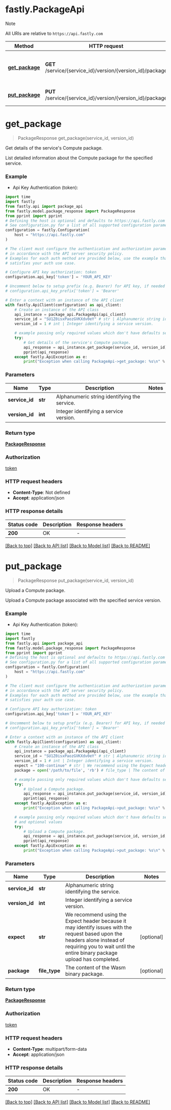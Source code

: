 # fastly.PackageApi

> [!NOTE]
> All URIs are relative to `https://api.fastly.com`

Method | HTTP request | Description
------------- | ------------- | -------------
[**get_package**](PackageApi.md#get_package) | **GET** /service/{service_id}/version/{version_id}/package | Get details of the service&#39;s Compute package.
[**put_package**](PackageApi.md#put_package) | **PUT** /service/{service_id}/version/{version_id}/package | Upload a Compute package.


# **get_package**
> PackageResponse get_package(service_id, version_id)

Get details of the service's Compute package.

List detailed information about the Compute package for the specified service.

### Example

* Api Key Authentication (token):

```python
import time
import fastly
from fastly.api import package_api
from fastly.model.package_response import PackageResponse
from pprint import pprint
# Defining the host is optional and defaults to https://api.fastly.com
# See configuration.py for a list of all supported configuration parameters.
configuration = fastly.Configuration(
    host = "https://api.fastly.com"
)

# The client must configure the authentication and authorization parameters
# in accordance with the API server security policy.
# Examples for each auth method are provided below, use the example that
# satisfies your auth use case.

# Configure API key authorization: token
configuration.api_key['token'] = 'YOUR_API_KEY'

# Uncomment below to setup prefix (e.g. Bearer) for API key, if needed
# configuration.api_key_prefix['token'] = 'Bearer'

# Enter a context with an instance of the API client
with fastly.ApiClient(configuration) as api_client:
    # Create an instance of the API class
    api_instance = package_api.PackageApi(api_client)
    service_id = "SU1Z0isxPaozGVKXdv0eY" # str | Alphanumeric string identifying the service.
    version_id = 1 # int | Integer identifying a service version.

    # example passing only required values which don't have defaults set
    try:
        # Get details of the service's Compute package.
        api_response = api_instance.get_package(service_id, version_id)
        pprint(api_response)
    except fastly.ApiException as e:
        print("Exception when calling PackageApi->get_package: %s\n" % e)
```


### Parameters

Name | Type | Description  | Notes
------------- | ------------- | ------------- | -------------
 **service_id** | **str**| Alphanumeric string identifying the service. |
 **version_id** | **int**| Integer identifying a service version. |

### Return type

[**PackageResponse**](PackageResponse.md)

### Authorization

[token](../README.md#token)

### HTTP request headers

 - **Content-Type**: Not defined
 - **Accept**: application/json


### HTTP response details

| Status code | Description | Response headers |
|-------------|-------------|------------------|
**200** | OK |  -  |

[[Back to top]](#) [[Back to API list]](../README.md#documentation-for-api-endpoints) [[Back to Model list]](../README.md#documentation-for-models) [[Back to README]](../README.md)

# **put_package**
> PackageResponse put_package(service_id, version_id)

Upload a Compute package.

Upload a Compute package associated with the specified service version.

### Example

* Api Key Authentication (token):

```python
import time
import fastly
from fastly.api import package_api
from fastly.model.package_response import PackageResponse
from pprint import pprint
# Defining the host is optional and defaults to https://api.fastly.com
# See configuration.py for a list of all supported configuration parameters.
configuration = fastly.Configuration(
    host = "https://api.fastly.com"
)

# The client must configure the authentication and authorization parameters
# in accordance with the API server security policy.
# Examples for each auth method are provided below, use the example that
# satisfies your auth use case.

# Configure API key authorization: token
configuration.api_key['token'] = 'YOUR_API_KEY'

# Uncomment below to setup prefix (e.g. Bearer) for API key, if needed
# configuration.api_key_prefix['token'] = 'Bearer'

# Enter a context with an instance of the API client
with fastly.ApiClient(configuration) as api_client:
    # Create an instance of the API class
    api_instance = package_api.PackageApi(api_client)
    service_id = "SU1Z0isxPaozGVKXdv0eY" # str | Alphanumeric string identifying the service.
    version_id = 1 # int | Integer identifying a service version.
    expect = "100-continue" # str | We recommend using the Expect header because it may identify issues with the request based upon the headers alone instead of requiring you to wait until the entire binary package upload has completed. (optional)
    package = open('/path/to/file', 'rb') # file_type | The content of the Wasm binary package. (optional)

    # example passing only required values which don't have defaults set
    try:
        # Upload a Compute package.
        api_response = api_instance.put_package(service_id, version_id)
        pprint(api_response)
    except fastly.ApiException as e:
        print("Exception when calling PackageApi->put_package: %s\n" % e)

    # example passing only required values which don't have defaults set
    # and optional values
    try:
        # Upload a Compute package.
        api_response = api_instance.put_package(service_id, version_id, expect=expect, package=package)
        pprint(api_response)
    except fastly.ApiException as e:
        print("Exception when calling PackageApi->put_package: %s\n" % e)
```


### Parameters

Name | Type | Description  | Notes
------------- | ------------- | ------------- | -------------
 **service_id** | **str**| Alphanumeric string identifying the service. |
 **version_id** | **int**| Integer identifying a service version. |
 **expect** | **str**| We recommend using the Expect header because it may identify issues with the request based upon the headers alone instead of requiring you to wait until the entire binary package upload has completed. | [optional]
 **package** | **file_type**| The content of the Wasm binary package. | [optional]

### Return type

[**PackageResponse**](PackageResponse.md)

### Authorization

[token](../README.md#token)

### HTTP request headers

 - **Content-Type**: multipart/form-data
 - **Accept**: application/json


### HTTP response details

| Status code | Description | Response headers |
|-------------|-------------|------------------|
**200** | OK |  -  |

[[Back to top]](#) [[Back to API list]](../README.md#documentation-for-api-endpoints) [[Back to Model list]](../README.md#documentation-for-models) [[Back to README]](../README.md)

